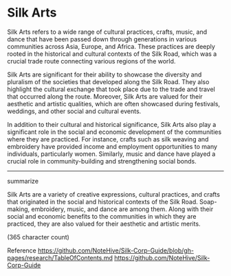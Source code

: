 # Silk Arts

Silk Arts refers to a wide range of cultural practices, crafts, music, and dance that have been passed down through generations in various communities across Asia, Europe, and Africa. These practices are deeply rooted in the historical and cultural contexts of the Silk Road, which was a crucial trade route connecting various regions of the world.

Silk Arts are significant for their ability to showcase the diversity and pluralism of the societies that developed along the Silk Road. They also highlight the cultural exchange that took place due to the trade and travel that occurred along the route. Moreover, Silk Arts are valued for their aesthetic and artistic qualities, which are often showcased during festivals, weddings, and other social and cultural events.

In addition to their cultural and historical significance, Silk Arts also play a significant role in the social and economic development of the communities where they are practiced. For instance, crafts such as silk weaving and embroidery have provided income and employment opportunities to many individuals, particularly women. Similarly, music and dance have played a crucial role in community-building and strengthening social bonds.



-----


summarize

Silk Arts are a variety of creative expressions, cultural practices, and crafts that originated in the social and historical contexts of the Silk Road. Soap-making, embroidery, music, and dance are among them. Along with their social and economic benefits to the communities in which they are practiced, they are also valued for their aesthetic and artistic merits.

(365 character count)

Reference
https://github.com/NoteHive/Silk-Corp-Guide/blob/gh-pages/research/TableOfContents.md
https://github.com/NoteHive/Silk-Corp-Guide
